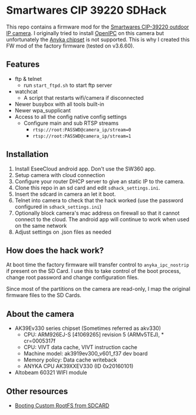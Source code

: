 # Smartwares CIP 39220 SDHack

This repo contains a firmware mod for the 
[Smartwares CIP-39220 outdoor IP camera](https://www.smartwares.eu/en-gb/smartwares-products/camera-systems/ip-cameras/perfion__networkconnection=lan-wifi/smartwares-cip-39220-180-ip-camera-outdoor-cip--39220). I originally tried to install [OpenIPC](https://openipc.org/) on this camera but unfortunately the [Anyka chipset](https://openipc.org/cameras/vendors/anyka) is not supported. This is why I created this FW mod of the factory firmware (tested on v3.6.60).



## Features
 * ftp & telnet
   * run `start_ftpd.sh` to start ftp server
 * watchcat
   * A script that restarts wifi/camera if disconnected
 * Newer busybox with all tools built-in
 * Newer wpa_supplicant
 * Access to all the config native config settings
   * Configure main and sub RTSP streams
     * `rtsp://root:PASSWD@camera_ip/stream=0`
     * `rtsp://root:PASSWD@camera_ip/stream=1`

## Installation
 1. Install EseeCloud android app. Don't use the SW360 app.
 1. Setup camera with cloud connection
 1. Configure your router DHCP server to give an static IP to the camera.
 1. Clone this repo in an sd card and edit `sdhack_settings.ini`. 
 1. Insert the sdcard in camera an let it boot.
 1. Telnet into camera to check that the hack worked (use the password configured in `sdhack_settings.ini`)
 1. Optionally block camera's mac address on firewall so that it cannot connect to the cloud. The android app will continue to work when used on the same network
 1. Adjust settings on .json files as needed

## How does the hack work?
At boot time the factory firmware will transfer control to `anyka_ipc_nostrip` if present on the SD Card. I use this to take control of the boot process, change root password and change configuration files. 

Since most of the partitions on the camera are read-only, I map the original firmware files to the SD Cards.


## About the camera
 * AK39Ev330 series chipset (Sometimes referred as akv330)
   * CPU: ARM926EJ-S [41069265] revision 5 (ARMv5TEJ), * cr=0005317f
   * CPU: VIVT data cache, VIVT instruction cache
   * Machine model: ak3919ev300_v601_f37 dev board
   * Memory policy: Data cache writeback
   * ANYKA CPU AK39XXEV330 (ID 0x20160101)
 * Altobeam 60321 WIFI module

## Other resources
 * [Booting Custom RootFS from SDCARD](https://ricardojlrufino.wordpress.com/2022/02/15/hack-ipcam-anyka-booting-rootfs-from-sdcard/)
